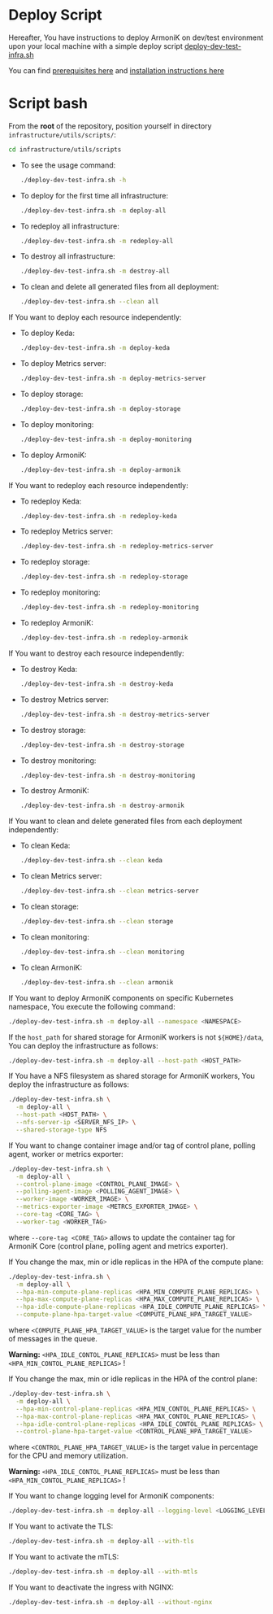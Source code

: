 # Deploy Script

Hereafter, You have instructions to deploy ArmoniK on dev/test environment upon your local machine with a simple deploy
script [deploy-dev-test-infra.sh](https://github.com/aneoconsulting/ArmoniK/blob/main/infrastructure/utils/scripts/deploy-dev-test-infra.sh)

You can find [prerequisites here](./0.prerequisites.md) and [installation instructions here](./1.installation.md)

# Script bash

From the **root** of the repository, position yourself in directory `infrastructure/utils/scripts/`:

```bash
cd infrastructure/utils/scripts
```

- To see the usage command:

  ```bash
  ./deploy-dev-test-infra.sh -h
  ```

- To deploy for the first time all infrastructure:

  ```bash
  ./deploy-dev-test-infra.sh -m deploy-all
  ```

- To redeploy all infrastructure:

  ```bash
  ./deploy-dev-test-infra.sh -m redeploy-all
  ```

- To destroy all infrastructure:

  ```bash
  ./deploy-dev-test-infra.sh -m destroy-all
  ```

- To clean and delete all generated files from all deployment:

  ```bash
  ./deploy-dev-test-infra.sh --clean all
  ```

If You want to deploy each resource independently:

- To deploy Keda:

  ```bash
  ./deploy-dev-test-infra.sh -m deploy-keda
  ```

- To deploy Metrics server:

  ```bash
  ./deploy-dev-test-infra.sh -m deploy-metrics-server
  ```

- To deploy storage:

  ```bash
  ./deploy-dev-test-infra.sh -m deploy-storage
  ```

- To deploy monitoring:

  ```bash
  ./deploy-dev-test-infra.sh -m deploy-monitoring
  ```

- To deploy ArmoniK:

  ```bash
  ./deploy-dev-test-infra.sh -m deploy-armonik
  ```

If You want to redeploy each resource independently:

- To redeploy Keda:

  ```bash
  ./deploy-dev-test-infra.sh -m redeploy-keda
  ```

- To redeploy Metrics server:

  ```bash
  ./deploy-dev-test-infra.sh -m redeploy-metrics-server
  ```

- To redeploy storage:

  ```bash
  ./deploy-dev-test-infra.sh -m redeploy-storage
  ```

- To redeploy monitoring:

  ```bash
  ./deploy-dev-test-infra.sh -m redeploy-monitoring
  ```

- To redeploy ArmoniK:

  ```bash
  ./deploy-dev-test-infra.sh -m redeploy-armonik
  ```

If You want to destroy each resource independently:

- To destroy Keda:

  ```bash
  ./deploy-dev-test-infra.sh -m destroy-keda
  ```

- To destroy Metrics server:

  ```bash
  ./deploy-dev-test-infra.sh -m destroy-metrics-server
  ```

- To destroy storage:

  ```bash
  ./deploy-dev-test-infra.sh -m destroy-storage
  ```

- To destroy monitoring:

  ```bash
  ./deploy-dev-test-infra.sh -m destroy-monitoring
  ```

- To destroy ArmoniK:

  ```bash
  ./deploy-dev-test-infra.sh -m destroy-armonik
  ```

If You want to clean and delete generated files from each deployment independently:

- To clean Keda:

  ```bash
  ./deploy-dev-test-infra.sh --clean keda
  ```

- To clean Metrics server:

  ```bash
  ./deploy-dev-test-infra.sh --clean metrics-server
  ```

- To clean storage:

  ```bash
  ./deploy-dev-test-infra.sh --clean storage
  ```

- To clean monitoring:

  ```bash
  ./deploy-dev-test-infra.sh --clean monitoring
  ```

- To clean ArmoniK:

  ```bash
  ./deploy-dev-test-infra.sh --clean armonik
  ```

If You want to deploy ArmoniK components on specific Kubernetes namespace, You execute the following command:

```bash
./deploy-dev-test-infra.sh -m deploy-all --namespace <NAMESPACE>
```

If the `host_path` for shared storage for ArmoniK workers is not `${HOME}/data`, You can deploy the infrastructure as
follows:

```bash
./deploy-dev-test-infra.sh -m deploy-all --host-path <HOST_PATH>
```

If You have a NFS filesystem as shared storage for ArmoniK workers, You deploy the infrastructure as follows:

```bash
./deploy-dev-test-infra.sh \
  -m deploy-all \
  --host-path <HOST_PATH> \
  --nfs-server-ip <SERVER_NFS_IP> \
  --shared-storage-type NFS
```

If You want to change container image and/or tag of control plane, polling agent, worker or metrics exporter:

```bash
./deploy-dev-test-infra.sh \
  -m deploy-all \
  --control-plane-image <CONTROL_PLANE_IMAGE> \
  --polling-agent-image <POLLING_AGENT_IMAGE> \
  --worker-image <WORKER_IMAGE> \
  --metrics-exporter-image <METRCS_EXPORTER_IMAGE> \
  --core-tag <CORE_TAG> \
  --worker-tag <WORKER_TAG>
```

where `--core-tag <CORE_TAG>` allows to update the container tag for ArmoniK Core (control plane, polling agent and
metrics exporter).

If You change the max, min or idle replicas in the HPA of the compute plane:

```bash
./deploy-dev-test-infra.sh \
  -m deploy-all \
  --hpa-min-compute-plane-replicas <HPA_MIN_COMPUTE_PLANE_REPLICAS> \
  --hpa-max-compute-plane-replicas <HPA_MAX_COMPUTE_PLANE_REPLICAS> \
  --hpa-idle-compute-plane-replicas <HPA_IDLE_COMPUTE_PLANE_REPLICAS> \
  --compute-plane-hpa-target-value <COMPUTE_PLANE_HPA_TARGET_VALUE>
```

where `<COMPUTE_PLANE_HPA_TARGET_VALUE>` is the target value for the number of messages in the queue.

**Warning:** `<HPA_IDLE_CONTOL_PLANE_REPLICAS>` must be less than `<HPA_MIN_CONTOL_PLANE_REPLICAS>` !

If You change the max, min or idle replicas in the HPA of the control plane:

```bash
./deploy-dev-test-infra.sh \
  -m deploy-all \
  --hpa-min-control-plane-replicas <HPA_MIN_CONTOL_PLANE_REPLICAS> \
  --hpa-max-control-plane-replicas <HPA_MAX_CONTOL_PLANE_REPLICAS> \
  --hpa-idle-control-plane-replicas <HPA_IDLE_CONTOL_PLANE_REPLICAS> \
  --control-plane-hpa-target-value <CONTROL_PLANE_HPA_TARGET_VALUE>
```

where `<CONTROL_PLANE_HPA_TARGET_VALUE>` is the target value in percentage for the CPU and memory utilization.

**Warning:** `<HPA_IDLE_CONTOL_PLANE_REPLICAS>` must be less than `<HPA_MIN_CONTOL_PLANE_REPLICAS>` !

If You want to change logging level for ArmoniK components:

```bash
./deploy-dev-test-infra.sh -m deploy-all --logging-level <LOGGING_LEVEL_FOR_ARMONIK>
```

If You want to activate the TLS:

```bash
./deploy-dev-test-infra.sh -m deploy-all --with-tls
```

If You want to activate the mTLS:

```bash
./deploy-dev-test-infra.sh -m deploy-all --with-mtls
```

If You want to deactivate the ingress with NGINX:

```bash
./deploy-dev-test-infra.sh -m deploy-all --without-nginx
```
